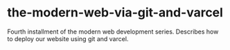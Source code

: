 # the-modern-web-via-git-and-varcel
Fourth installment of the modern web development series. Describes how to deploy our website using git and varcel.
